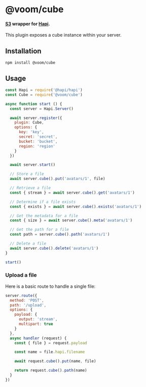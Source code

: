 # @voom/cube

#### [S3](https://aws.amazon.com/s3) wrapper for [Hapi](https://hapi.dev).

This plugin exposes a cube instance within your server.

## Installation

```shell script
npm install @voom/cube
```

## Usage

```js
const Hapi = require('@hapi/hapi')
const Cube = require('@voom/cube')

async function start () {
  const server = Hapi.Server()

  await server.register({
    plugin: Cube,
    options: {
      key: 'key',
      secret: 'secret',
      bucket: 'bucket',
      region: 'region'
    }
  })

  await server.start()

  // Store a file
  await server.cube().put('avatars/1', file)

  // Retrieve a file
  const { stream } = await server.cube().get('avatars/1')

  // Determine if a file exists
  const { exists } = await server.cube().exists('avatars/1')

  // Get the metadata for a file
  const { size } = await server.cube().meta('avatars/1')

  // Get the path for a file
  const path = server.cube().path('avatars/1')

  // Delete a file
  await server.cube().delete('avatars/1')
}

start()
```

### Upload a file

Here is a basic route to handle a single file:

```js
server.route({
  method: 'POST',
  path: '/upload',
  options: {
    payload: {
      output: 'stream',
      multipart: true
    }
  },
  async handler (request) {
    const { file } = request.payload

    const name = file.hapi.filename

    await request.cube().put(name, file)

    return request.cube().path(name)
  }
})
```
